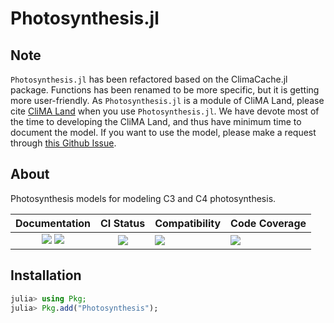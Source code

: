 # Photosynthesis.jl

<!-- Links and shortcuts -->
[dev-img]: https://img.shields.io/badge/docs-dev-blue.svg
[dev-url]: https://Yujie-W.github.io/Photosynthesis.jl/dev/

[rel-img]: https://img.shields.io/badge/docs-stable-blue.svg
[rel-url]: https://Yujie-W.github.io/Photosynthesis.jl/stable/

[st-img]: https://github.com/Yujie-W/Photosynthesis.jl/workflows/JuliaStable/badge.svg?branch=main
[st-url]: https://github.com/Yujie-W/Photosynthesis.jl/actions?query=branch%3A"main"++workflow%3A"JuliaStable"

[min-img]: https://github.com/Yujie-W/Photosynthesis.jl/workflows/Julia-1.6/badge.svg?branch=main
[min-url]: https://github.com/Yujie-W/Photosynthesis.jl/actions?query=branch%3A"main"++workflow%3A"Julia-1.6"

[cov-img]: https://codecov.io/gh/Yujie-W/Photosynthesis.jl/branch/main/graph/badge.svg
[cov-url]: https://codecov.io/gh/Yujie-W/Photosynthesis.jl


## Note

`Photosynthesis.jl` has been refactored based on the ClimaCache.jl package. Functions has been renamed to be more specific, but it is getting more user-friendly. As `Photosynthesis.jl` is a module of CliMA Land, please cite [CliMA Land](https://github.com/CliMA/Land) when you use `Photosynthesis.jl`. We have devote most of the time to developing the CliMA Land, and thus have minimum time to document the model. If you want to use the model, please make a request through [this Github Issue](https://github.com/Yujie-W/Photosynthesis.jl/issues/56).


## About

Photosynthesis models for modeling C3 and C4 photosynthesis.

| Documentation                                   | CI Status             | Compatibility           | Code Coverage           |
|:-----------------------------------------------:|:---------------------:|:------------------------|:------------------------|
| [![][dev-img]][dev-url] [![][rel-img]][rel-url] | [![][st-img]][st-url] | [![][min-img]][min-url] | [![][cov-img]][cov-url] |


## Installation
```julia
julia> using Pkg;
julia> Pkg.add("Photosynthesis");
```
